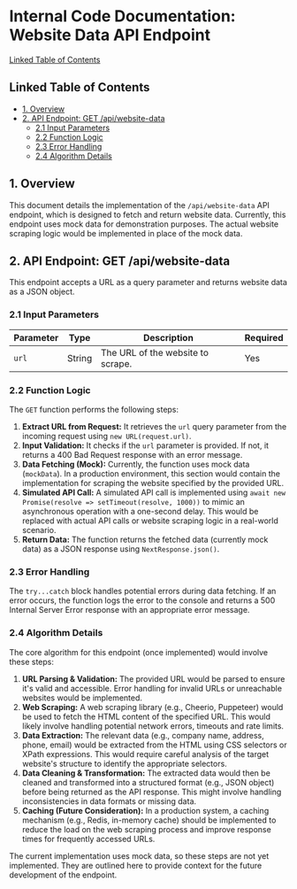 # Internal Code Documentation: Website Data API Endpoint

[Linked Table of Contents](#linked-table-of-contents)

## Linked Table of Contents

* [1. Overview](#1-overview)
* [2. API Endpoint: GET /api/website-data](#2-api-endpoint-get-apiwebsite-data)
    * [2.1 Input Parameters](#21-input-parameters)
    * [2.2 Function Logic](#22-function-logic)
    * [2.3 Error Handling](#23-error-handling)
    * [2.4 Algorithm Details](#24-algorithm-details)


## 1. Overview

This document details the implementation of the `/api/website-data` API endpoint, which is designed to fetch and return website data.  Currently, this endpoint uses mock data for demonstration purposes.  The actual website scraping logic would be implemented in place of the mock data.


## 2. API Endpoint: GET /api/website-data

This endpoint accepts a URL as a query parameter and returns website data as a JSON object.

### 2.1 Input Parameters

| Parameter | Type    | Description                                  | Required |
|------------|---------|----------------------------------------------|----------|
| `url`      | String  | The URL of the website to scrape.            | Yes      |


### 2.2 Function Logic

The `GET` function performs the following steps:

1. **Extract URL from Request:** It retrieves the `url` query parameter from the incoming request using `new URL(request.url)`.
2. **Input Validation:** It checks if the `url` parameter is provided. If not, it returns a 400 Bad Request response with an error message.
3. **Data Fetching (Mock):** Currently, the function uses mock data (`mockData`).  In a production environment, this section would contain the implementation for scraping the website specified by the provided URL.
4. **Simulated API Call:** A simulated API call is implemented using `await new Promise(resolve => setTimeout(resolve, 1000))` to mimic an asynchronous operation with a one-second delay.  This would be replaced with actual API calls or website scraping logic in a real-world scenario.
5. **Return Data:** The function returns the fetched data (currently mock data) as a JSON response using `NextResponse.json()`.


### 2.3 Error Handling

The `try...catch` block handles potential errors during data fetching. If an error occurs, the function logs the error to the console and returns a 500 Internal Server Error response with an appropriate error message.

### 2.4 Algorithm Details

The core algorithm for this endpoint (once implemented) would involve these steps:

1. **URL Parsing & Validation:**  The provided URL would be parsed to ensure it's valid and accessible.  Error handling for invalid URLs or unreachable websites would be implemented.
2. **Web Scraping:**  A web scraping library (e.g., Cheerio, Puppeteer) would be used to fetch the HTML content of the specified URL. This would likely involve handling potential network errors, timeouts and rate limits.
3. **Data Extraction:**  The relevant data (e.g., company name, address, phone, email) would be extracted from the HTML using CSS selectors or XPath expressions.  This would require careful analysis of the target website's structure to identify the appropriate selectors.
4. **Data Cleaning & Transformation:** The extracted data would then be cleaned and transformed into a structured format (e.g., JSON object) before being returned as the API response.  This might involve handling inconsistencies in data formats or missing data.
5. **Caching (Future Consideration):**  In a production system, a caching mechanism (e.g., Redis, in-memory cache) should be implemented to reduce the load on the web scraping process and improve response times for frequently accessed URLs.

The current implementation uses mock data, so these steps are not yet implemented.  They are outlined here to provide context for the future development of the endpoint.
